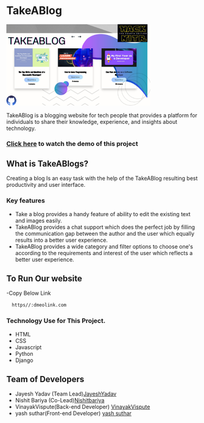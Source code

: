 # TakeABlog

 <a href="https://www.youtube.com/watch?v=sjpRIeGsFSQ">
        <img src="https://github.com/TechNodes2-0/TakeABlog/blob/f2df71496d1cb3a47b67bc5df3203c90c387fea3/media/thumbnail/Take%20a%20Blog.png" width="75%" height: 150px;> 
    </a> 

TakeABlog is a blogging website for tech people that provides a platform for individuals to share their knowledge, experience, and insights about technology.
### [Click here](https://www.youtube.com/watch?v=sjpRIeGsFSQ) to watch the demo of this project
## What is TakeABlogs?
Creating a blog Is an easy task with the help of the TakeABlog resulting best productivity and user interface.
### Key features
- Take a blog provides a handy feature of ability to edit the existing text and images easily.
- TakeABlog provides a chat support which does the perfect job by filling the communication gap between the author and the user which equally results into a better user experience.
- TakeABlog provides a wide category and filter options to choose one's according to the requirements and interest of the user which reflects a better user experience.

## To Run Our website 
-Copy Below Link 
```bash
  https//:dmeolink.com
```


### Technology Use for This Project.
- HTML
- CSS 
- Javascript
- Python 
- Django








## Team of Developers
- Jayesh Yadav (Team Lead)[JayeshYadav](https://github.com/JayeshYadav99)
- Nishit Bariya (Co-Lead)[Nishitbariya](https://github.com/Nishitbaria)
- VinayakVispute(Back-end Developer) [VinayakVispute](https://github.com/VinayakVispute)
-  yash suthar(Front-end Developer) [yash suthar](https://github.com/Yash636261)
